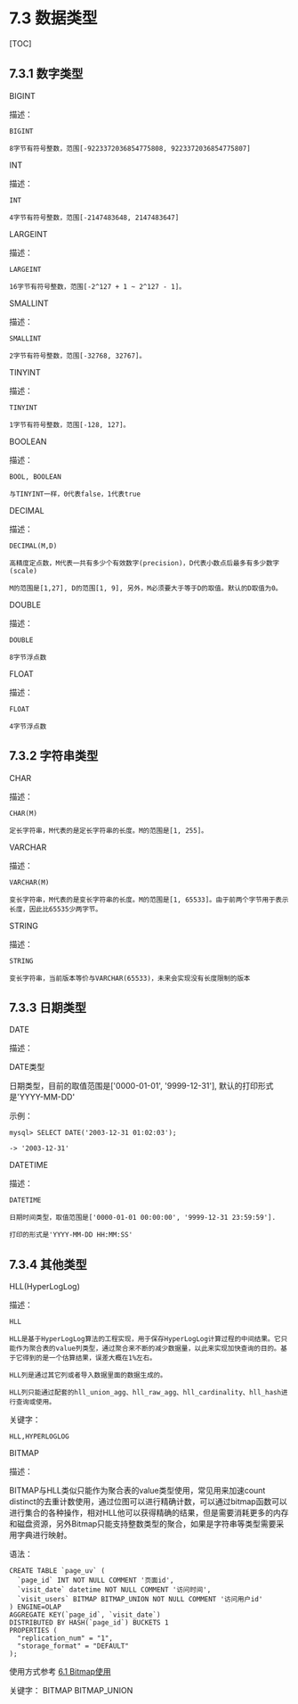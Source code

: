 # 7.3 数据类型

\[TOC\]

## 7.3.1 数字类型

BIGINT

描述：

`BIGINT`

`8字节有符号整数，范围[-9223372036854775808, 9223372036854775807]`

INT

描述：

`INT`

`4字节有符号整数，范围[-2147483648, 2147483647]`

LARGEINT

描述：

`LARGEINT`

`16字节有符号整数，范围[-2^127 + 1 ~ 2^127 - 1]。`

SMALLINT

描述：

`SMALLINT`

`2字节有符号整数，范围[-32768, 32767]。`

TINYINT

描述：

`TINYINT`

`1字节有符号整数，范围[-128, 127]。`

BOOLEAN

描述：

`BOOL, BOOLEAN`

`与TINYINT一样，0代表false，1代表true`

DECIMAL

描述：

`DECIMAL(M,D)`

`高精度定点数，M代表一共有多少个有效数字(precision)，D代表小数点后最多有多少数字(scale)`

`M的范围是[1,27], D的范围[1, 9], 另外，M必须要大于等于D的取值。默认的D取值为0。`

DOUBLE

描述：

`DOUBLE`

`8字节浮点数`

FLOAT

描述：

`FLOAT`

`4字节浮点数`

## 7.3.2 字符串类型

CHAR

描述：

`CHAR(M)`

`定长字符串，M代表的是定长字符串的长度。M的范围是[1, 255]。`

VARCHAR

描述：

`VARCHAR(M)`

`变长字符串，M代表的是变长字符串的长度。M的范围是[1, 65533]。由于前两个字节用于表示长度，因此比65535少两字节。`

STRING

描述：

`STRING`

`变长字符串，当前版本等价与VARCHAR(65533)，未来会实现没有长度限制的版本`

## 7.3.3 日期类型

DATE

描述：

DATE类型

日期类型，目前的取值范围是\['0000-01-01', '9999-12-31'\], 默认的打印形式是'YYYY-MM-DD'

示例：

`mysql> SELECT DATE('2003-12-31 01:02:03');`

`-> '2003-12-31'`

DATETIME

描述：

`DATETIME`

`日期时间类型，取值范围是['0000-01-01 00:00:00', '9999-12-31 23:59:59'].`

`打印的形式是'YYYY-MM-DD HH:MM:SS'`

## 7.3.4 其他类型

HLL\(HyperLogLog\)

描述：

`HLL`

`HLL是基于HyperLogLog算法的工程实现，用于保存HyperLogLog计算过程的中间结果。它只能作为聚合表的value列类型，通过聚合来不断的减少数据量，以此来实现加快查询的目的。基于它得到的是一个估算结果，误差大概在1%左右。`

`HLL列是通过其它列或者导入数据里面的数据生成的。`

`HLL列只能通过配套的hll_union_agg、hll_raw_agg、hll_cardinality、hll_hash进行查询或使用。`

关键字：

`HLL,HYPERLOGLOG`

BITMAP

描述：

BITMAP与HLL类似只能作为聚合表的value类型使用，常见用来加速count distinct的去重计数使用，通过位图可以进行精确计数，可以通过bitmap函数可以进行集合的各种操作，相对HLL他可以获得精确的结果，但是需要消耗更多的内存和磁盘资源，另外Bitmap只能支持整数类型的聚合，如果是字符串等类型需要采用字典进行映射。

语法：

```text
CREATE TABLE `page_uv` (
  `page_id` INT NOT NULL COMMENT '页面id',
  `visit_date` datetime NOT NULL COMMENT '访问时间',
  `visit_users` BITMAP BITMAP_UNION NOT NULL COMMENT '访问用户id'
) ENGINE=OLAP
AGGREGATE KEY(`page_id`, `visit_date`)
DISTRIBUTED BY HASH(`page_id`) BUCKETS 1
PROPERTIES (
  "replication_num" = "1",
  "storage_format" = "DEFAULT"
);
```

使用方式参考 [6.1 Bitmap使用](../6.-shi-yong-dorisdb/6.1-yong-bitmap-shi-xian-jing-que-qu-zhong.md)

关键字： BITMAP BITMAP\_UNION

